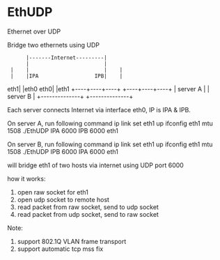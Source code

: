 EthUDP
======

Ethernet over UDP

Bridge two ethernets using UDP


          |-------Internet---------|
          |                        |
     |    |                        |    |
     |    |IPA                  IPB|    |
 eth1|    |eth0                eth0|    |eth1
+----+----+----+              +----+----+----+
|   server A   |              |   server B   |
+--------------+              +--------------+

Each server connects Internet via interface eth0, IP is IPA & IPB.

On server A, run following command
ip link set eth1 up
ifconfig eth1 mtu 1508
./EthUDP IPA 6000 IPB 6000 eth1

On server B, run following command
ip link set eth1 up
ifconfig eth1 mtu 1508
./EthUDP IPB 6000 IPA 6000 eth1

will bridge eth1 of two hosts via internet using UDP port 6000

how it works:
1. open raw socket for eth1
2. open udp socket to remote host
3. read packet from raw socket, send to udp socket
4. read packet from udp socket, send to raw socket

Note:
1. support 802.1Q VLAN frame transport
2. support automatic tcp mss fix
